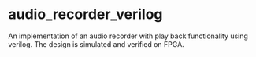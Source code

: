 # audio_recorder_verilog
An implementation of an audio recorder with play back functionality using verilog. The design is simulated and verified on FPGA.
